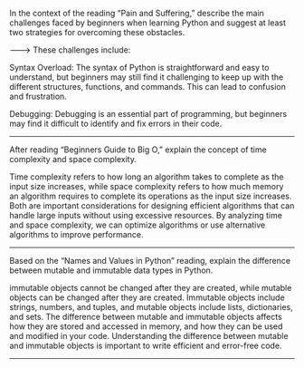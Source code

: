 In the context of the reading “Pain and Suffering,” describe the main challenges faced by beginners when learning Python and suggest at least two strategies for overcoming these obstacles.

--->
These challenges include:

Syntax Overload: The syntax of Python is straightforward and easy to understand, but beginners may still find it challenging to keep up with the different structures, functions, and commands. This can lead to confusion and frustration.

Debugging: Debugging is an essential part of programming, but beginners may find it difficult to identify and fix errors in their code.

---
After reading “Beginners Guide to Big O,” explain the concept of time complexity and space complexity.

Time complexity refers to how long an algorithm takes to complete as the input size increases, while space complexity refers to how much memory an algorithm requires to complete its operations as the input size increases. Both are important considerations for designing efficient algorithms that can handle large inputs without using excessive resources. By analyzing time and space complexity, we can optimize algorithms or use alternative algorithms to improve performance.

---
Based on the “Names and Values in Python” reading, explain the difference between mutable and immutable data types in Python.

immutable objects cannot be changed after they are created, while mutable objects can be changed after they are created. Immutable objects include strings, numbers, and tuples, and mutable objects include lists, dictionaries, and sets. The difference between mutable and immutable objects affects how they are stored and accessed in memory, and how they can be used and modified in your code. Understanding the difference between mutable and immutable objects is important to write efficient and error-free code.

---